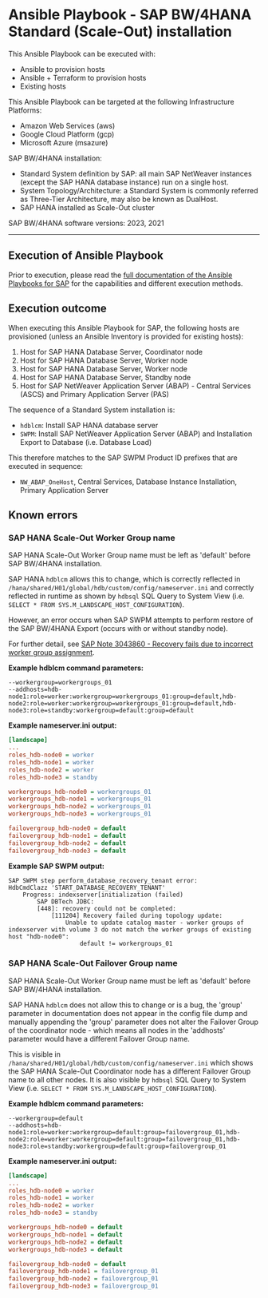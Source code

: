 # Ansible Playbook - SAP BW/4HANA Standard (Scale-Out) installation

This Ansible Playbook can be executed with:
- Ansible to provision hosts
- Ansible + Terraform to provision hosts
- Existing hosts

This Ansible Playbook can be targeted at the following Infrastructure Platforms:
- Amazon Web Services (aws)
- Google Cloud Platform (gcp)
- Microsoft Azure (msazure)

SAP BW/4HANA installation:
- Standard System definition by SAP: all main SAP NetWeaver instances (except the SAP HANA database instance) run on a single host.
- System Topology/Architecture: a Standard System is commonly referred as Three-Tier Architecture, may also be known as DualHost.
- SAP HANA installed as Scale-Out cluster

SAP BW/4HANA software versions:
2023, 2021

---

## Execution of Ansible Playbook

Prior to execution, please read the [full documentation of the Ansible Playbooks for SAP](../../docs/README.md) for the capabilities and different execution methods.

## Execution outcome

When executing this Ansible Playbook for SAP, the following hosts are provisioned (unless an Ansible Inventory is provided for existing hosts):
1. Host for SAP HANA Database Server, Coordinator node
2. Host for SAP HANA Database Server, Worker node
3. Host for SAP HANA Database Server, Worker node
4. Host for SAP HANA Database Server, Standby node
5. Host for SAP NetWeaver Application Server (ABAP) - Central Services (ASCS) and Primary Application Server (PAS)

The sequence of a Standard System installation is:
- `hdblcm`: Install SAP HANA database server
- `SWPM`: Install SAP NetWeaver Application Server (ABAP) and Installation Export to Database (i.e. Database Load)

This therefore matches to the SAP SWPM Product ID prefixes that are executed in sequence:
- `NW_ABAP_OneHost`, Central Services, Database Instance Installation, Primary Application Server


## Known errors

### SAP HANA Scale-Out Worker Group name

SAP HANA Scale-Out Worker Group name must be left as 'default' before SAP BW/4HANA installation.

SAP HANA `hdblcm` allows this to change, which is correctly reflected in `/hana/shared/H01/global/hdb/custom/config/nameserver.ini` and correctly reflected in runtime as shown by `hdbsql` SQL Query to System View (i.e. `SELECT * FROM SYS.M_LANDSCAPE_HOST_CONFIGURATION`).

However, an error occurs when SAP SWPM attempts to perform restore of the SAP BW/4HANA Export (occurs with or without standby node).

For further detail, see [SAP Note 3043860 - Recovery fails due to incorrect worker group assignment](https://me.sap.com/notes/3043860).

**Example hdblcm command parameters:**
```shell
--workergroup=workergroups_01
--addhosts=hdb-node1:role=worker:workergroup=workergroups_01:group=default,hdb-node2:role=worker:workergroup=workergroups_01:group=default,hdb-node3:role=standby:workergroup=default:group=default
```

**Example nameserver.ini output:**
```ini
[landscape]
...
roles_hdb-node0 = worker
roles_hdb-node1 = worker
roles_hdb-node2 = worker
roles_hdb-node3 = standby

workergroups_hdb-node0 = workergroups_01
workergroups_hdb-node1 = workergroups_01
workergroups_hdb-node2 = workergroups_01
workergroups_hdb-node3 = workergroups_01

failovergroup_hdb-node0 = default
failovergroup_hdb-node1 = default
failovergroup_hdb-node2 = default
failovergroup_hdb-node3 = default
```

**Example SAP SWPM output:**
```shell
SAP SWPM step perform_database_recovery_tenant error:
HdbCmdClazz 'START_DATABASE_RECOVERY_TENANT'
    Progress: indexserver[initialization (failed)
        SAP DBTech JDBC:
        [448]: recovery could not be completed:
            [111204] Recovery failed during topology update:
                Unable to update catalog master - worker groups of indexserver with volume 3 do not match the worker groups of existing host "hdb-node0":
                    default != workergroups_01
```


### SAP HANA Scale-Out Failover Group name

SAP HANA Scale-Out Worker Group name must be left as 'default' before SAP BW/4HANA installation.

SAP HANA `hdblcm` does not allow this to change or is a bug, the 'group' parameter in documentation does not appear in the config file dump and manually appending the 'group' parameter does not alter the Failover Group of the coordinator node - which means all nodes in the 'addhosts' parameter would have a different Failover Group name.

This is visible in `/hana/shared/H01/global/hdb/custom/config/nameserver.ini` which shows the SAP HANA Scale-Out Coordinator node has a different Failover Group name to all other nodes. It is also visible by `hdbsql` SQL Query to System View (i.e. `SELECT * FROM SYS.M_LANDSCAPE_HOST_CONFIGURATION`).

**Example hdblcm command parameters:**
```shell
--workergroup=default
--addhosts=hdb-node1:role=worker:workergroup=default:group=failovergroup_01,hdb-node2:role=worker:workergroup=default:group=failovergroup_01,hdb-node3:role=standby:workergroup=default:group=failovergroup_01
```

**Example nameserver.ini output:**
```ini
[landscape]
...
roles_hdb-node0 = worker
roles_hdb-node1 = worker
roles_hdb-node2 = worker
roles_hdb-node3 = standby

workergroups_hdb-node0 = default
workergroups_hdb-node1 = default
workergroups_hdb-node2 = default
workergroups_hdb-node3 = default

failovergroup_hdb-node0 = default
failovergroup_hdb-node1 = failovergroup_01
failovergroup_hdb-node2 = failovergroup_01
failovergroup_hdb-node3 = failovergroup_01
```
